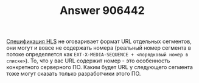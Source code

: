 ﻿---
title: "Answer 906442"
se.owner.user_id: 240512
se.owner.display_name: "MSDN.WhiteKnight"
se.owner.link: "https://ru.stackoverflow.com/users/240512/msdn-whiteknight"
se.answer_id: 906442
se.question_id: 904409
se.post_type: answer
se.score: 1
se.is_accepted: False
---
<p><a href="https://tools.ietf.org/html/rfc8216#section-2" rel="nofollow noreferrer">Спецификация HLS</a> не оговаривает формат URL отдельных сегментов, они могут и вовсе не содержать номера (реальный номер сегмента в потоке определяется как <code>EXT-X-MEDIA-SEQUENCE + &lt;порядковый номер в списке&gt;</code>). То, что у вас URL содержит номер - это особенность конкретного серверного ПО. Каким будет URL у следующего сегмента тоже могут сказать только разработчики этого ПО. </p>
